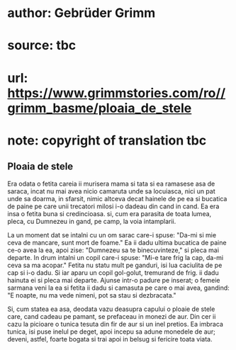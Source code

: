 # author: Gebrüder Grimm
# source: tbc
# url: https://www.grimmstories.com/ro//grimm_basme/ploaia_de_stele
# note: copyright of translation tbc

## Ploaia de stele 

Era odata o fetita careia ii murisera mama si tata si ea ramasese asa de
saraca, incat nu mai avea nicio camaruta unde sa locuiasca, nici un pat
unde sa doarma, in sfarsit, nimic altceva decat hainele de pe ea si
bucatica de paine pe care unii trecatori milosi i-o dadeau din cand in
cand. Ea era insa o fetita buna si credincioasa. si, cum era parasita de
toata lumea, pleca, cu Dumnezeu in gand, pe camp, la voia intamplarii.

La un moment dat se intalni cu un om sarac care-i spuse: "Da-mi si mie
ceva de mancare, sunt mort de foame." Ea ii dadu ultima bucatica de
paine ce-o avea la ea, apoi zise: "Dumnezeu sa te binecuvinteze," si
pleca mai departe. In drum intalni un copil care-i spuse: "Mi-e tare
frig la cap, da-mi ceva sa ma acopar." Fetita nu statu mult pe ganduri,
isi lua caciulita de pe cap si i-o dadu. Si iar aparu un copil
gol-golut, tremurand de frig. ii dadu hainuta ei si pleca mai departe.
Ajunse intr-o padure pe inserat; o femeie sarmana veni la ea si fetita
ii dadu si camasuta pe care o mai avea, gandind: "E noapte, nu ma vede
nimeni, pot sa stau si dezbracata."

Si, cum statea ea asa, deodata vazu deasupra capului o ploaie de stele
care, cand cadeau pe pamant, se prefaceau in monezi de aur. Din cer ii
cazu la picioare o tunica tesuta din fir de aur si un inel pretios. Ea
imbraca tunica, isi puse inelul pe deget, apoi incepu sa adune monedele
de aur; deveni, astfel, foarte bogata si trai apoi in belsug si fericire
toata viata.
